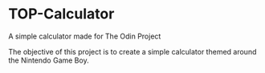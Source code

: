 # TOP-Calculator
A simple calculator made for The Odin Project

The objective of this project is to create a simple calculator themed around the Nintendo Game Boy.